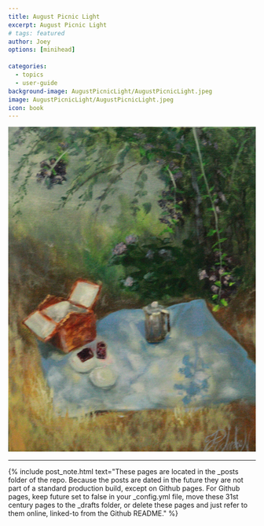 ```yaml
---
title: August Picnic Light
excerpt: August Picnic Light
# tags: featured
author: Joey
options: [minihead]

categories:
  - topics
  - user-guide
background-image: AugustPicnicLight/AugustPicnicLight.jpeg
image: AugustPicnicLight/AugustPicnicLight.jpeg
icon: book
---
```

<img class="imageDisplay" src="/images/AugustPicnicLight/AugustPicnicLight.jpeg">

<hr />

{% include post_note.html text="These pages are located in the _posts folder of the repo. Because the posts are dated in the future they are not part of a standard production build, except on Github pages. For Github pages, keep future set to false in your _config.yml file, move these 31st century pages to the _drafts folder, or delete these pages and just refer to them online, linked-to from the Github README." %}
<!-- 
## Contents

- [About]({{ '/topics/user-guide/about.html' | prepend: site.baseurl }})
- [Theme features]({{ '/topics/user-guide/features.html' | prepend: site.baseurl }})
- [Front-matter]({{ '/topics/user-guide/template.html' | prepend: site.baseurl }})
- [Shortcut includes]({{ '/topics/user-guide/template2.html' | prepend: site.baseurl }})
- [HTML5 UP Elements]({{ '/topics/user-guide/elements.html' | prepend: site.baseurl }})
- [Font-Awesome icon reference]({{ '/topics/user-guide/icons.html' | prepend: site.baseurl }}) -->



